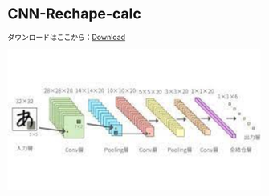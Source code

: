 # CNN-Rechape-calc

ダウンロードはここから：[Download](https://github.com/hihimamuLab/CNN-Shape/releases/tag/v1.0)

<img src="https://github.com/hihimamuLab/CNN-Shape/blob/main/cnn-reshape-calc.png" width="3200">
